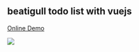 <h2>beatigull todo list with vuejs</h2>

<a href="https://maniyousefidev.github.io/vuejs-todo-list/" target="_blank">Online Demo</a>

<img src="https://user-images.githubusercontent.com/17897626/74088630-a8cc9980-4aad-11ea-9a3b-9866717a97a3.png" />


